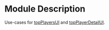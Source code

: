 # Module Description
Use-cases for [topPlayersUI](https://github.com/mitchtabian/Dota-Info/tree/dev-1/topPlayersUI) and [topPlayerDetailUI](https://github.com/mitchtabian/Dota-Info/tree/dev-1/topPlayerDetailUI).